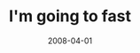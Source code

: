 ---
layout: base.njk
title : 'I&#39;m going to fast' 
view_title : 'I&#39;m going too fast' 
year : '2008' 
date : '2008-04-01' 
img_file : '/drawing/iamgoingtofast.png' 
html_file : 'iamgoingtoofast' 
next_html : 'idontwanttoknowyourplan.html' 
year_order : '138' 
permalink : "title/{{html_file}}.html"
---